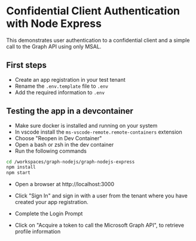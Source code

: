 # Confidential Client Authentication with Node Express

This demonstrates user authentication to a confidential client and a simple call to the Graph API using only MSAL.

## First steps

- Create an app registration in your test tenant
- Rename the `.env.template` file to `.env`
- Add the required information to `.env`

## Testing the app in a devcontainer

- Make sure docker is installed and running on your system
- In vscode install the `ms-vscode-remote.remote-containers` extension
- Choose "Reopen in Dev Container"
- Open a bash or zsh in the dev container
- Run the following commands

```bash
cd /workspaces/graph-nodejs/graph-nodejs-express
npm install
npm start
```

- Open a browser at http://localhost:3000

- Click "Sign In" and sign in with a user from the tenant where you have created your app registration.
- Complete the Login Prompt
- Click on "Acquire a token to call the Microsoft Graph API", to retrieve profile information
